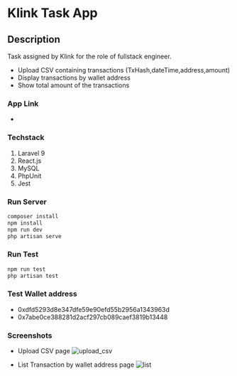# Klink Task App
## Description
Task assigned by Klink for the role of fullstack engineer.
- Upload CSV containing transactions (TxHash,dateTime,address,amount)
- Display transactions by wallet address
- Show total amount of the transactions

### App Link
-
### Techstack
1. Laravel 9
2. React.js
3. MySQL
4. PhpUnit
5. Jest
### Run Server
```bash
composer install
npm install
npm run dev
php artisan serve
```
### Run Test
```bash
npm run test
php artisan test
```
### Test Wallet address
- 0xdfd5293d8e347dfe59e90efd55b2956a1343963d
- 0x7abe0ce388281d2acf297cb089caef3819b13448
### Screenshots
- Upload CSV page
![upload_csv](https://user-images.githubusercontent.com/113454848/209404810-f4ef133a-ca42-4f92-98a0-f5e0b5149a68.png)

- List Transaction by wallet address page
![list](https://user-images.githubusercontent.com/113454848/209404658-eaf02209-ae72-43b3-9333-542491d0815f.png)

